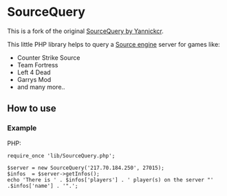 SourceQuery
===========

This is a fork of the original [SourceQuery by Yannickcr](https://github.com/yannickcr/SourceQuery).

This little PHP library helps to query a [Source engine](http://en.wikipedia.org/wiki/Source_%28game_engine%29) server for games like:

 * Counter Strike Source
 * Team Fortress
 * Left 4 Dead
 * Garrys Mod
 * and many more..



How to use
----------

### Example

PHP:

	require_once 'lib/SourceQuery.php';
	
	$server = new SourceQuery('217.70.184.250', 27015);
	$infos  = $server->getInfos();
	echo 'There is ' . $infos['players'] . ' player(s) on the server "' .$infos['name'] . '".';